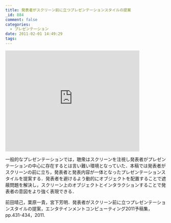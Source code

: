 ```yaml
---
title: 発表者がスクリーン前に立つプレゼンテーションスタイルの提案
_id: 884
comment: false
categories:
  - プレゼンテーション
date: 2011-02-01 14:49:29
tags:
---
```



<iframe width="420" height="315" src="https://www.youtube.com/embed/Xpypr6NxSdA" frameborder="0" allowfullscreen></iframe>

<!--more-->

一般的なプレゼンテーションでは，聴衆はスクリーンを注視し発表者がプレゼンテーションの中心に存在するとは言い難い環境となっていた．本稿では発表者がスクリーンの前に立ち，発表者と発表内容が一体となったプレゼンテーションスタイルを提案する．発表者を避けるよう動的にオブジェクトを配置することで遮蔽問題を解決し，スクリーン上のオブジェクトとインタラクションすることで発表者の意図をより強く表現できる．

前田晴己，栗原一貴，宮下芳明．発表者がスクリーン前に立つプレゼンテーションスタイルの提案，エンタテインメントコンピューティング2011予稿集，pp.431-434，2011.
